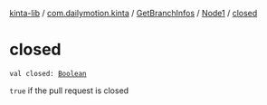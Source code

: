 [kinta-lib](../../../index.md) / [com.dailymotion.kinta](../../index.md) / [GetBranchInfos](../index.md) / [Node1](index.md) / [closed](./closed.md)

# closed

`val closed: `[`Boolean`](https://kotlinlang.org/api/latest/jvm/stdlib/kotlin/-boolean/index.html)

`true` if the pull request is closed

